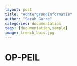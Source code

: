 ```yaml
---
layout: post
title: "Achtergrondinformatie"
author: "Sarah Garre"
categories: documentation
tags: [documentation,sample]
image: trench_buis.jpg
---
```


# OP-PEIL


